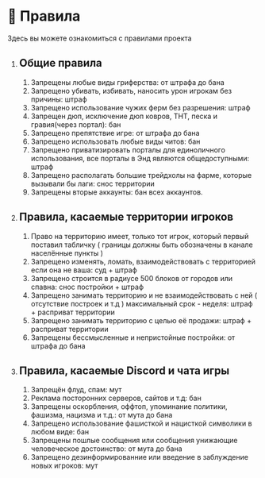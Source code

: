 # 📕 Правила

Здесь вы можете ознакомиться с правилами проекта

1. ## Общие правила
    1. Запрещены любые виды гриферства: от штрафа до бана
    2. Запрещено убивать, избивать, наносить урон игрокам без причины: штраф
    3. Запрещено использование чужих ферм без разрешения: штраф
    4. Запрещен дюп, исключение дюп ковров, ТНТ, песка и гравия(через портал): бан
    5. Запрещено препятствие игре: от штрафа до бана
    6. Запрещено использовать любые виды читов: бан
    7. Запрещено приватизировать порталы для единоличного использования, все порталы в Энд являются общедоступными: штраф
    8. Запрещено располагать большие трейдхолы на фарме, которые вызывали бы лаги: снос территории
    9. Запрещены вторые аккаунты: бан всех аккаунтов. 

2. ## Правила, касаемые территории игроков
    1. Право на территорию имеет, только тот игрок, который первый поставил табличку ( границы должны быть обозначены в канале населённые пункты )
    2. Запрещено изменять, ломать, взаимодействовать с территорией если она не ваша: суд + штраф
    3. Запрещено строится в радиусе 500 блоков от городов или спавна: снос постройки + штраф
    4. Запрещено занимать территорию и не взаимодействовать с ней ( отсутствие построек и т.д ) максимальный срок - неделя: штраф + расприват территории
    5. Запрещено занимать территорию с целью её продажи: штраф + расприват территории
    6. Запрещены бессмысленные и непристойные постройки: от штрафа до бана

3. ## Правила, касаемые Discord и чата игры
    1. Запрещён флуд, спам: мут
    2. Реклама посторонних серверов, сайтов и т.д: бан
    3. Запрещены оскорбления, оффтоп, упоминание политики, фашизма, нацизма и т.д.: от мута до бана
    4. Запрещено использование фашисткой и нацисткой символики в любом виде: бан
    5. Запрещены пошлые сообщения или сообщения унижающие человеческое достоинство: от мута до бана
    6.  Запрещено дезинформированние или введение в заблуждение новых игроков: мут
